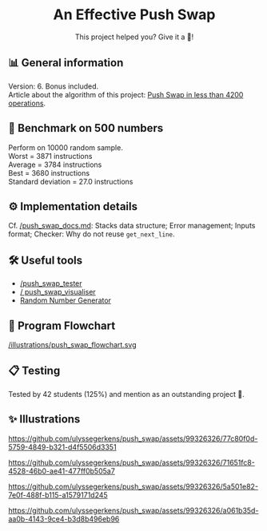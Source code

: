 
<h1 align="center">
	An Effective Push Swap
</h1>
<p align="center">
	This project helped you? Give it a 🌟!
</p>

## 📊 General information
Version: 6. Bonus included.</br>
Article about the algorithm of this project: [Push Swap in less than 4200 operations](https://medium.com/@ulysse.gerkens/push-swap-in-less-than-4200-operations-c292f034f6c0).</br>

## 🚀 Benchmark on 500 numbers
Perform on 10000 random sample.</br>
Worst = 3871 instructions</br>
Average = 3784 instructions</br>
Best = 3680 instructions</br>
Standard deviation = 27.0 instructions</br>

## ⚙️ Implementation details
Cf. [/push_swap_docs.md](https://github.com/ulyssegerkens/push_swap/blob/main/push_swap_docs.md): Stacks data structure; Error management; Inputs format; Checker: Why do not reuse `get_next_line`.</br>


## 🛠️ Useful tools
- [/push_swap_tester](https://github.com/SimonCROS/push_swap_tester)
- [/ push_swap_visualiser](https://github.com/Niimphu/push_swap_visualiser)
- [Random Number Generator](https://www.calculatorsoup.com/calculators/statistics/random-number-generator.php)

## 🧬 Program Flowchart
[/illustrations/push_swap_flowchart.svg](https://github.com/ulyssegerkens/push_swap/blob/main/illustrations/push_swap_flowchart.svg)

## 📋 Testing
Tested by 42 students (125%) and mention as an outstanding project 🎉. 

## ✨ Illustrations
https://github.com/ulyssegerkens/push_swap/assets/99326326/77c80f0d-5759-4849-b321-d4f5506d3351

https://github.com/ulyssegerkens/push_swap/assets/99326326/71651fc8-4528-46b0-ae41-477ff0b505a7

https://github.com/ulyssegerkens/push_swap/assets/99326326/5a501e82-7e0f-488f-b115-a1579171d245

https://github.com/ulyssegerkens/push_swap/assets/99326326/a061b35d-aa0b-4143-9ce4-b3d8b496eb96
